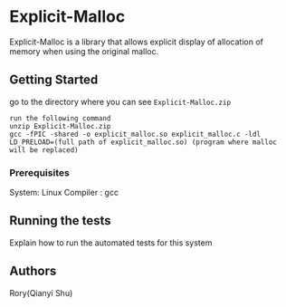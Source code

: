 # Explicit-Malloc

Explicit-Malloc is a library that allows explicit display of allocation of memory when using the original malloc. 

## Getting Started

go to the directory where you can see `Explicit-Malloc.zip`
```
run the following command
unzip Explicit-Malloc.zip
gcc -fPIC -shared -o explicit_malloc.so explicit_malloc.c -ldl
LD_PRELOAD=(full path of explicit_malloc.so) (program where malloc will be replaced)  
```
### Prerequisites 

System: Linux
Compiler : gcc

## Running the tests

Explain how to run the automated tests for this system

## Authors
  Rory(Qianyi Shu)
